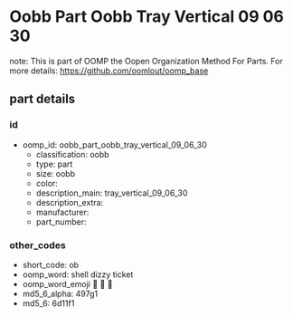 # Oobb Part Oobb Tray Vertical 09 06 30  

note: This is part of OOMP the Oopen Organization Method For Parts. For more details: https://github.com/oomlout/oomp_base

##  part details





### id
* oomp_id: oobb_part_oobb_tray_vertical_09_06_30
  * classification: oobb
  * type: part
  * size: oobb
  * color: 
  * description_main: tray_vertical_09_06_30
  * description_extra: 
  * manufacturer: 
  * part_number: 

### other_codes
* short_code: ob
* oomp_word: shell dizzy ticket
* oomp_word_emoji :shell: :dizzy: :ticket:
* md5_6_alpha: 497g1
* md5_6: 6d11f1